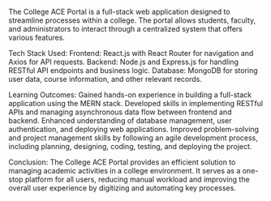 The College ACE Portal is a full-stack web application designed to streamline processes within a college. 
The portal allows students, faculty, and administrators to interact through a centralized system that offers various features.

Tech Stack Used:
Frontend: React.js with React Router for navigation and Axios for API requests.
Backend: Node.js and Express.js for handling RESTful API endpoints and business logic.
Database: MongoDB for storing user data, course information, and other relevant records.

Learning Outcomes:
Gained hands-on experience in building a full-stack application using the MERN stack.
Developed skills in implementing RESTful APIs and managing asynchronous data flow between frontend and backend.
Enhanced understanding of database management, user authentication, and deploying web applications.
Improved problem-solving and project management skills by following an agile development process, including planning, designing, coding, testing, and deploying the project.

Conclusion:
The College ACE Portal provides an efficient solution to managing academic activities in a college environment.
It serves as a one-stop platform for all users, reducing manual workload and improving the overall user experience by digitizing and automating key processes.

